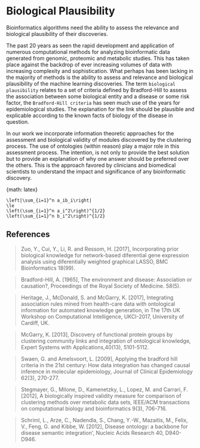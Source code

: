 # Biological Plausibility
Bioinformatics algorithms need the ability to assess the relevance and biological plausibility of their discoveries.

The past 20 years as seen the rapid development and application of numerous computational methods for analyzing bioinformatic data generated from genomic, proteomic and metabolic studies. This has taken place against the backdrop of ever increasing volumes of data with increasing complexity and sophistication. What perhaps has been lacking in the majority of methods is the ability to assess and relevance and biological plausibility of the machine learning discoveries. The term `biological plausibility` relates to a set of criteria defined by Bradford-Hill to assess the association between some biological entity and a disease or some risk factor, the `Bradford-Hill criteria` has seen much use of the years for epidemiological studies. The explanation for the link should be plausible and explicable according to the known facts of biology of the disease in question. 

In our work we incorporate information theoretic approaches for the assessment and biological validity of modules discovered by the clustering process. The use of ontologies (within reason) play a major role in this assessment process. The intention, is not only to provide the best solution but to provide an explanation of why one answer should be preferred over the others. This is the approach favored by clinicians and biomedical scientists to understand the impact and significance of any bioinformatic discovery.

{math: latex}
```
\left|\sum_{i=1}^n a_ib_i\right|
\le
\left(\sum_{i=1}^n a_i^2\right)^{1/2}
\left(\sum_{i=1}^n b_i^2\right)^{1/2}
```


## References

> Zuo, Y., Cui, Y., Li, R. and Ressom, H. [2017], Incorporating prior biological knowledge
for network-based diferential gene expression analysis using diferentially weighted graphical
LASSO, BMC Bioinformatics 18(99).

> Bradford-Hill, A. [1965], The environment and disease: Association or causation?,
Proceedings of the Royal Society of Medicine. 58(5).

> Heritage, J., McDonald, S. and McGarry, K. [2017], Integrating association rules mined
from health-care data with ontological information for automated knowledge generation,
in The 17th UK Workshop on Computational Intelligence, UKCI-2017, University of
Cardiff, UK.

> McGarry, K. [2013], Discovery of functional protein groups by clustering community links and integration of ontological knowledge, Expert Systems with Applications,40(13), 5101-5112.

> Swaen, G. and Amelsvoort, L. [2009], Applying the bradford hill criteria in the 21st century:
How data integration has changed causal inference in molecular epidemiology, Journal of
Clinical Epidemiology 62(3), 270-277.

> Stegmayer, G., Milone, D., Kamenetzky, L., Lopez, M. and Carrari, F. [2012], A biologically
inspired validity measure for comparison of clustering methods over metabolic data sets,
IEEE/ACM transactions on computational biology and bioinformatics 9(3), 706-716.

> Schriml, L., Arze, C., Nadendla, S., Chang, Y.-W., Mazaitis, M., Felix, V., Feng, G. and
Kibbe, W. [2012], Disease ontology: a backbone for disease semantic integration', Nucleic
Acids Research 40, D940-D946.


